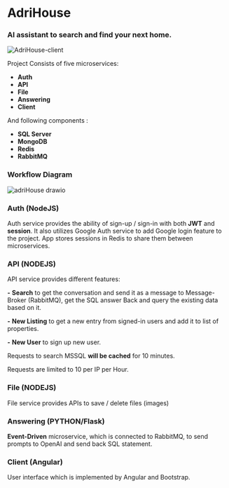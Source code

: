 # AdriHouse

### AI assistant to search and find your next home.
![AdriHouse-client](https://github.com/farshin-code/adriHouse/assets/76722711/6805339a-5931-4069-902d-6bee379e99e8)



Project Consists of five microservices:

- **Auth**
- **API**
- **File**
- **Answering**
- **Client**

And following components :

- **SQL Server**
- **MongoDB**
- **Redis**
- **RabbitMQ**

### Workflow Diagram

![adriHouse drawio](https://github.com/farshin-code/adriHouse/assets/76722711/9aba9e26-2d6e-403a-8919-28df9e1748b6)

### Auth (NodeJS)

Auth service provides the ability of sign-up / sign-in with both **JWT** and **session**. It also utilizes Google Auth service to add Google login feature to the project. App stores sessions in Redis to share them between microservices.

### API (NODEJS)

API service provides different features:

**-** **Search** to get the conversation and send it as a message to Message-Broker (RabbitMQ), get the SQL answer Back and query the existing data based on it.

**-** **New Listing** to get a new entry from signed-in users and add it to list of properties.

**-** **New User** to sign up new user.

Requests to search MSSQL **will be cached** for 10 minutes.

Requests are limited to 10 per IP per Hour.

### File (NODEJS)

File service provides APIs to save / delete files (images)

### Answering (PYTHON/Flask)

**Event-Driven** microservice, which is connected to RabbitMQ, to send prompts to OpenAI and send back SQL statement.

### Client (Angular)

User interface which is implemented by Angular and Bootstrap.
